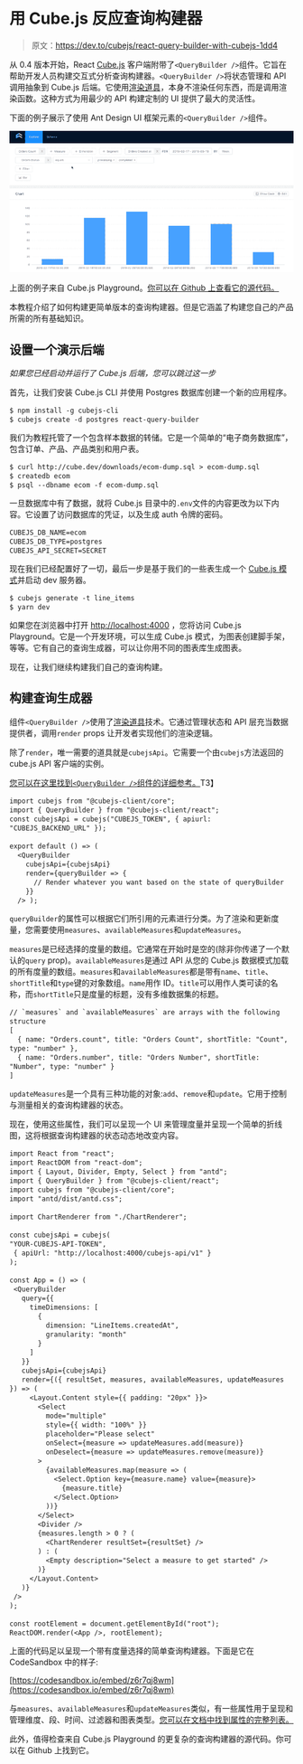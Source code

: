 # 用 Cube.js 反应查询构建器

> 原文：<https://dev.to/cubejs/react-query-builder-with-cubejs-1dd4>

从 0.4 版本开始，React [Cube.js](https://github.com/cube-js/cube.js) 客户端附带了`<QueryBuilder />`组件。它旨在帮助开发人员构建交互式分析查询构建器。`<QueryBuilder />`将状态管理和 API 调用抽象到 Cube.js 后端。它使用[渲染道具](https://reactjs.org/docs/render-props.html)，本身不渲染任何东西，而是调用渲染函数。这种方式为用最少的 API 构建定制的 UI 提供了最大的灵活性。

下面的例子展示了使用 Ant Design UI 框架元素的`<QueryBuilder />`组件。

[![](img/765dabfaa32aee205166026641076e0d.png)](https://res.cloudinary.com/practicaldev/image/fetch/s--ctb56ySW--/c_limit%2Cf_auto%2Cfl_progressive%2Cq_auto%2Cw_880/https://media.graphcms.com/eYMdGbdXTOiApv9KwHTq)

上面的例子来自 Cube.js Playground。[你可以在 Github 上查看它的源代码。](https://github.com/statsbotco/cube.js/tree/master/packages/cubejs-playground)

本教程介绍了如何构建更简单版本的查询构建器。但是它涵盖了构建您自己的产品所需的所有基础知识。

## 设置一个演示后端

*如果您已经启动并运行了 Cube.js 后端，您可以跳过这一步*

首先，让我们安装 Cube.js CLI 并使用 Postgres 数据库创建一个新的应用程序。

```
$ npm install -g cubejs-cli
$ cubejs create -d postgres react-query-builder 
```

我们为教程托管了一个包含样本数据的转储。它是一个简单的“电子商务数据库”，包含订单、产品、产品类别和用户表。

```
$ curl http://cube.dev/downloads/ecom-dump.sql > ecom-dump.sql
$ createdb ecom
$ psql --dbname ecom -f ecom-dump.sql 
```

一旦数据库中有了数据，就将 Cube.js 目录中的`.env`文件的内容更改为以下内容。它设置了访问数据库的凭证，以及生成 auth 令牌的密码。

```
CUBEJS_DB_NAME=ecom
CUBEJS_DB_TYPE=postgres
CUBEJS_API_SECRET=SECRET 
```

现在我们已经配置好了一切，最后一步是基于我们的一些表生成一个 [Cube.js 模式](https://cube.dev/docs/getting-started-cubejs-schema)并启动 dev 服务器。

```
$ cubejs generate -t line_items
$ yarn dev 
```

如果您在浏览器中打开 [http://localhost:4000](http://localhost:4000) ，您将访问 Cube.js Playground。它是一个开发环境，可以生成 Cube.js 模式，为图表创建脚手架，等等。它有自己的查询生成器，可以让你用不同的图表库生成图表。

现在，让我们继续构建我们自己的查询构建。

## 构建查询生成器

组件`<QueryBuilder />`使用了[渲染道具](https://reactjs.org/docs/render-props.html)技术。它通过管理状态和 API 层充当数据提供者，调用`render` props 让开发者实现他们的渲染逻辑。

除了`render`，唯一需要的道具就是`cubejsApi`。它需要一个由`cubejs`方法返回的 cube.js API 客户端的实例。

[您可以在这里找到`<QueryBuilder />`组件的详细参考。](https://cube.dev/docs/@cubejs-client-react#query-builder)T3】

```
import cubejs from "@cubejs-client/core";
import { QueryBuilder } from "@cubejs-client/react";
const cubejsApi = cubejs("CUBEJS_TOKEN", { apiurl: "CUBEJS_BACKEND_URL" });

export default () => (
  <QueryBuilder
    cubejsApi={cubejsApi}
    render={queryBuilder => {
      // Render whatever you want based on the state of queryBuilder
    }}
  /> ); 
```

`queryBuilder`的属性可以根据它们所引用的元素进行分类。为了渲染和更新度量，您需要使用`measures`、`availableMeasures`和`updateMeasures`。

`measures`是已经选择的度量的数组。它通常在开始时是空的(除非你传递了一个默认的`query` prop)。`availableMeasures`是通过 API 从您的 Cube.js 数据模式加载的所有度量的数组。`measures`和`availableMeasures`都是带有`name`、`title`、`shortTitle`和`type`键的对象数组。`name`用作 ID。`title`可以用作人类可读的名称，而`shortTitle`只是度量的标题，没有多维数据集的标题。

```
// `measures` and `availableMeasures` are arrays with the following structure
[
  { name: "Orders.count", title: "Orders Count", shortTitle: "Count", type: "number" },
  { name: "Orders.number", title: "Orders Number", shortTitle: "Number", type: "number" }
] 
```

`updateMeasures`是一个具有三种功能的对象:`add`、`remove`和`update`。它用于控制与测量相关的查询构建器的状态。

现在，使用这些属性，我们可以呈现一个 UI 来管理度量并呈现一个简单的折线图，这将根据查询构建器的状态动态地改变内容。

```
import React from "react";
import ReactDOM from "react-dom";
import { Layout, Divider, Empty, Select } from "antd";
import { QueryBuilder } from "@cubejs-client/react";
import cubejs from "@cubejs-client/core";
import "antd/dist/antd.css";

import ChartRenderer from "./ChartRenderer";

const cubejsApi = cubejs(
"YOUR-CUBEJS-API-TOKEN",
 { apiUrl: "http://localhost:4000/cubejs-api/v1" }
);

const App = () => (
 <QueryBuilder
   query={{
     timeDimensions: [
       {
         dimension: "LineItems.createdAt",
         granularity: "month"
       }
     ]
   }}
   cubejsApi={cubejsApi}
   render={({ resultSet, measures, availableMeasures, updateMeasures }) => (
     <Layout.Content style={{ padding: "20px" }}>
       <Select
         mode="multiple"
         style={{ width: "100%" }}
         placeholder="Please select"
         onSelect={measure => updateMeasures.add(measure)}
         onDeselect={measure => updateMeasures.remove(measure)}
       >
         {availableMeasures.map(measure => (
           <Select.Option key={measure.name} value={measure}>
             {measure.title}
           </Select.Option>
         ))}
       </Select>
       <Divider />
       {measures.length > 0 ? (
         <ChartRenderer resultSet={resultSet} />
       ) : (
         <Empty description="Select a measure to get started" />
       )}
     </Layout.Content>
   )}
 />
);

const rootElement = document.getElementById("root");
ReactDOM.render(<App />, rootElement); 
```

上面的代码足以呈现一个带有度量选择的简单查询构建器。下面是它在 CodeSandbox 中的样子:

[https://codesandbox.io/embed/z6r7qj8wm](https://codesandbox.io/embed/z6r7qj8wm)

与`measures`、`availableMeasures`和`updateMeasures`类似，有一些属性用于呈现和管理维度、段、时间、过滤器和图表类型。[您可以在文档中找到属性的完整列表。](https://cube.dev/docs/@cubejs-client-react#query-builder)

此外，值得检查来自 Cube.js Playground 的更复杂的查询构建器的源代码。你可以在 Github 上找到它。